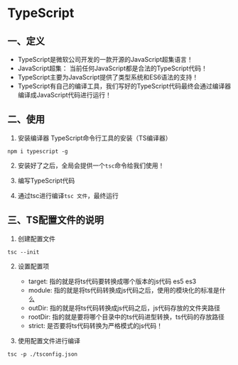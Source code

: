 # TypeScript

## 一、定义

- TypeScript是微软公司开发的一款开源的JavaScript超集语言！
- JavaScript超集： 当前任何JavaScript都是合法的TypeScript代码！
- TypeScript主要为JavaScript提供了类型系统和ES6语法的支持！
- TypeScript有自己的编译工具，我们写好的TypeScript代码最终会通过编译器编译成JavaScript代码进行运行！

## 二、使用

1. 安装编译器
TypeScript命令行工具的安装（TS编译器）
```
npm i typescript -g
```

2. 安装好了之后，全局会提供一个`tsc`命令给我们使用！

3. 编写TypeScript代码

4. 通过tsc进行编译`tsc 文件`，最终运行


## 三、TS配置文件的说明
1. 创建配置文件
```
tsc --init
```

2. 设置配置项
   * target: 指的就是将ts代码要转换成哪个版本的js代码 es5 es3
   * module: 指的就是将ts代码转换成js代码之后，使用的模块化的标准是什么
   * outDir: 指的就是将ts代码转换成js代码之后，js代码存放的文件夹路径
   * rootDir: 指的就是要将哪个目录中的ts代码进型转换，ts代码的存放路径
   * strict: 是否要将ts代码转换为严格模式的js代码！
  
3. 使用配置文件进行编译
```
tsc -p ./tsconfig.json
```